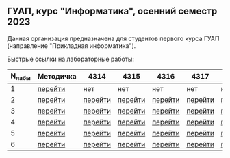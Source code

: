 ## ГУАП, курс "Информатика", осенний семестр 2023

Данная организация предназначена для студентов первого курса ГУАП (направление "Прикладная информатика").

<!-- Для того, чтобы стать членом организации, необходимо

0. Быть студентом ГУАП
1. Иметь аккаунт на GitHub
2. Подать заявку на вступление (репозиторий students (ниже) - вкладка Issues - кнопка New issue)

Заявку на вступление обрабатывает преподаватель. После вступления доступны описание лабораторных работ (репозиторий manual) и сами работы (репозитории labN, где N - номер лабораторной работы). -->

Быстрые ссылки на лабораторные работы:

| N<sub>лабы</sub> | Методичка | 4314 | 4315 | 4316 | 4317 | 4318 | 4319 |
| --- | --- | --- | --- | --- | --- | --- | --- |
| 1 | [перейти](https://github.com/suai-cs-course/manual/blob/master/index.rst#o-1) | нет | нет | нет | нет | нет | нет |
| 2 | [перейти](https://github.com/suai-cs-course/manual/blob/master/index.rst#o-2) | [перейти](https://github.com/suai-cs-course/lab2-4314) | [перейти](https://github.com/suai-cs-course/lab2-4315) | [перейти](https://github.com/suai-cs-course/lab2-4316) | [перейти](https://github.com/suai-cs-course/lab2-4317) | [перейти](https://github.com/suai-cs-course/lab2-4318) | [перейти](https://github.com/suai-cs-course/lab2-4319) | 
| 3 | [перейти](https://github.com/suai-cs-course/manual/blob/master/index.rst#o-3) | [перейти](https://github.com/suai-cs-course/lab3-4314) | [перейти](https://github.com/suai-cs-course/lab3-4315) | [перейти](https://github.com/suai-cs-course/lab3-4316) | [перейти](https://github.com/suai-cs-course/lab3-4317) | [перейти](https://github.com/suai-cs-course/lab3-4318) | [перейти](https://github.com/suai-cs-course/lab3-4319) | 
| 4 | [перейти](https://github.com/suai-cs-course/manual/blob/master/index.rst#o-4) | [перейти](https://github.com/suai-cs-course/lab4-4314) | [перейти](https://github.com/suai-cs-course/lab4-4315) | [перейти](https://github.com/suai-cs-course/lab4-4316) | [перейти](https://github.com/suai-cs-course/lab4-4317) | [перейти](https://github.com/suai-cs-course/lab4-4318) | [перейти](https://github.com/suai-cs-course/lab4-4319) | 
| 5 | [перейти](https://github.com/suai-cs-course/manual/blob/master/index.rst#o-5-c) | [перейти](https://github.com/suai-cs-course/lab5-4314) | [перейти](https://github.com/suai-cs-course/lab5-4315) | [перейти](https://github.com/suai-cs-course/lab5-4316) | [перейти](https://github.com/suai-cs-course/lab5-4317) | [перейти](https://github.com/suai-cs-course/lab5-4318) | [перейти](https://github.com/suai-cs-course/lab5-4319) | 
| 6 | [перейти](https://github.com/suai-cs-course/manual/blob/master/index.rst#o-6-c) | [перейти](https://github.com/suai-cs-course/lab6-4314) | [перейти](https://github.com/suai-cs-course/lab6-4315) | [перейти](https://github.com/suai-cs-course/lab6-4316) | [перейти](https://github.com/suai-cs-course/lab6-4317) | [перейти](https://github.com/suai-cs-course/lab6-4318) | [перейти](https://github.com/suai-cs-course/lab6-4319) | 
